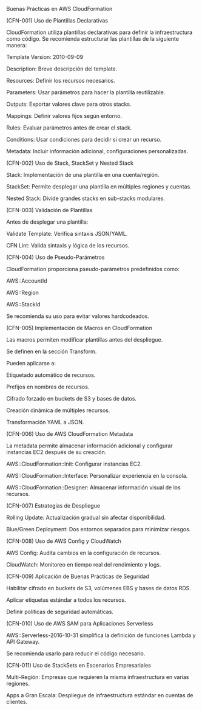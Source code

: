 Buenas Prácticas en AWS CloudFormation

(CFN-001) Uso de Plantillas Declarativas

CloudFormation utiliza plantillas declarativas para definir la infraestructura como código. Se recomienda estructurar las plantillas de la siguiente manera:

Template Version: 2010-09-09

Description: Breve descripción del template.

Resources: Definir los recursos necesarios.

Parameters: Usar parámetros para hacer la plantilla reutilizable.

Outputs: Exportar valores clave para otros stacks.

Mappings: Definir valores fijos según entorno.

Rules: Evaluar parámetros antes de crear el stack.

Conditions: Usar condiciones para decidir si crear un recurso.

Metadata: Incluir información adicional, configuraciones personalizadas.

(CFN-002) Uso de Stack, StackSet y Nested Stack

Stack: Implementación de una plantilla en una cuenta/región.

StackSet: Permite desplegar una plantilla en múltiples regiones y cuentas.

Nested Stack: Divide grandes stacks en sub-stacks modulares.

(CFN-003) Validación de Plantillas

Antes de desplegar una plantilla:

Validate Template: Verifica sintaxis JSON/YAML.

CFN Lint: Valida sintaxis y lógica de los recursos.

(CFN-004) Uso de Pseudo-Parámetros

CloudFormation proporciona pseudo-parámetros predefinidos como:

AWS::AccountId

AWS::Region

AWS::StackId

Se recomienda su uso para evitar valores hardcodeados.

(CFN-005) Implementación de Macros en CloudFormation

Las macros permiten modificar plantillas antes del despliegue.

Se definen en la sección Transform.

Pueden aplicarse a:

Etiquetado automático de recursos.

Prefijos en nombres de recursos.

Cifrado forzado en buckets de S3 y bases de datos.

Creación dinámica de múltiples recursos.

Transformación YAML a JSON.

(CFN-006) Uso de AWS CloudFormation Metadata

La metadata permite almacenar información adicional y configurar instancias EC2 después de su creación.

AWS::CloudFormation::Init: Configurar instancias EC2.

AWS::CloudFormation::Interface: Personalizar experiencia en la consola.

AWS::CloudFormation::Designer: Almacenar información visual de los recursos.

(CFN-007) Estrategias de Despliegue

Rolling Update: Actualización gradual sin afectar disponibilidad.

Blue/Green Deployment: Dos entornos separados para minimizar riesgos.

(CFN-008) Uso de AWS Config y CloudWatch

AWS Config: Audita cambios en la configuración de recursos.

CloudWatch: Monitoreo en tiempo real del rendimiento y logs.

(CFN-009) Aplicación de Buenas Prácticas de Seguridad

Habilitar cifrado en buckets de S3, volúmenes EBS y bases de datos RDS.

Aplicar etiquetas estándar a todos los recursos.

Definir políticas de seguridad automáticas.

(CFN-010) Uso de AWS SAM para Aplicaciones Serverless

AWS::Serverless-2016-10-31 simplifica la definición de funciones Lambda y API Gateway.

Se recomienda usarlo para reducir el código necesario.

(CFN-011) Uso de StackSets en Escenarios Empresariales

Multi-Región: Empresas que requieren la misma infraestructura en varias regiones.

Apps a Gran Escala: Despliegue de infraestructura estándar en cuentas de clientes.

